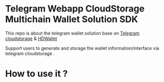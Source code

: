 # Telegram Webapp CloudStorage Multichain Wallet Solution SDK

This repo is about the telegram wallet solution base on [Telegram cloudstorage](https://core.telegram.org/bots/webapps#cloudstorage) & [HDWallet](https://www.npmjs.com/package/@tonsprotocol/hdwallet) 

Support users to generate and storage the wallet information/interface via telegram cloudstorage .

# How to use it ?